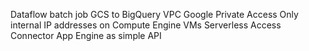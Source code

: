 Dataflow batch job
GCS to BigQuery
VPC
Google Private Access
Only internal IP addresses on Compute Engine VMs
Serverless Access Connector
App Engine as simple API